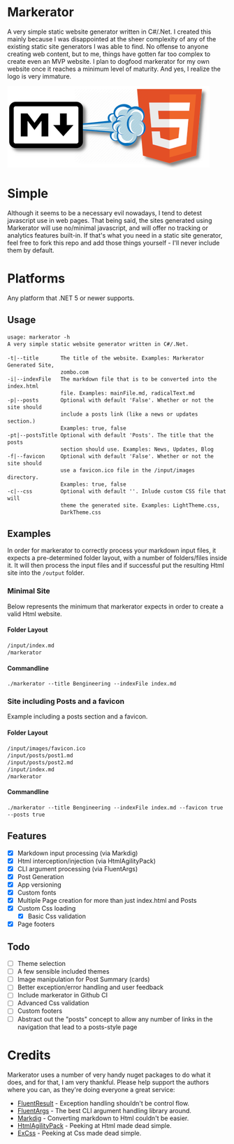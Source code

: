 # Markerator
A very simple static website generator written in C#/.Net. I created this mainly because I was disappointed at the sheer complexity of any of the existing static site generators I was able to find. No offense to anyone creating web content, but to me, things have gotten far too complex to create even an MVP website. I plan to dogfood markerator for my own website once it reaches a minimum level of maturity. And yes, I realize the logo is very immature.

![Markerator Logo](docs/images/markerator_logo_small.png)

# Simple
Although it seems to be a necessary evil nowadays, I tend to detest javascript use in web pages. That being said, the sites generated using Markerator will use no/minimal javascript, and will offer no tracking or analytics features built-in. If that's what you need in a static site generator, feel free to fork this repo and add those things yourself - I'll never include them by default.

# Platforms
Any platform that .NET 5 or newer supports.

## Usage
```
usage: markerator -h
A very simple static website generator written in C#/.Net.

-t|--title       The title of the website. Examples: Markerator Generated Site, 
                 zombo.com
-i|--indexFile   The markdown file that is to be converted into the index.html 
                 file. Examples: mainFile.md, radicalText.md
-p|--posts       Optional with default 'False'. Whether or not the site should 
                 include a posts link (like a news or updates section.) 
                 Examples: true, false
-pt|--postsTitle Optional with default 'Posts'. The title that the posts 
                 section should use. Examples: News, Updates, Blog
-f|--favicon     Optional with default 'False'. Whether or not the site should 
                 use a favicon.ico file in the /input/images directory. 
                 Examples: true, false
-c|--css         Optional with default ''. Inlude custom CSS file that will 
                 theme the generated site. Examples: LightTheme.css, 
                 DarkTheme.css
```

## Examples
In order for markerator to correctly process your markdown input files, it expects a pre-determined folder layout, with a number of folders/files inside it. It will then process the input files and if successful put the resulting Html site into the `/output` folder.

### Minimal Site
Below represents the minimum that markerator expects in order to create a valid Html website.
#### Folder Layout
```
/input/index.md
/markerator
```

#### Commandline
```
./markerator --title Bengineering --indexFile index.md
```

### Site including Posts and a favicon
Example including a posts section and a favicon.

#### Folder Layout
```
/input/images/favicon.ico
/input/posts/post1.md
/input/posts/post2.md
/input/index.md
/markerator
```

#### Commandline
```
./markerator --title Bengineering --indexFile index.md --favicon true --posts true
```

## Features
- [x] Markdown input processing (via Markdig)
- [x] Html interception/injection (via HtmlAgilityPack)
- [x] CLI argument processing (via FluentArgs)
- [x] Post Generation
- [x] App versioning
- [x] Custom fonts
- [x] Multiple Page creation for more than just index.html and Posts
- [x] Custom Css loading
	- [x] Basic Css validation
- [x] Page footers

## Todo
- [ ] Theme selection
- [ ] A few sensible included themes
- [ ] Image manipulation for Post Summary (cards)
- [ ] Better exception/error handling and user feedback
- [ ] Include markerator in Github CI
- [ ] Advanced Css validation
- [ ] Custom footers
- [ ] Abstract out the "posts" concept to allow any number of links in the navigation that lead to a posts-style page

# Credits
Markerator uses a number of very handy nuget packages to do what it does, and for that, I am very thankful. Please help support the authors where you can, as they're doing everyone a great service:

* [FluentResult](https://github.com/altmann/FluentResults) - Exception handling shouldn't be control flow.
* [FluentArgs](https://github.com/kutoga/FluentArgs) - The best CLI argument handling library around.
* [Markdig](https://github.com/xoofx/markdig) - Converting markdown to Html couldn't be easier.
* [HtmlAgilityPack](https://github.com/zzzprojects/html-agility-pack) - Peeking at Html made dead simple.
* [ExCss](https://github.com/TylerBrinks/ExCSS) - Peeking at Css made dead simple.

